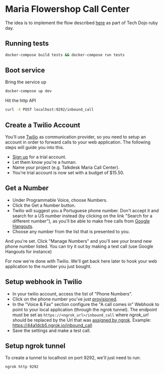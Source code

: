 # Maria Flowershop Call Center
The idea is to implement the flow described [here](https://talkdesk.atlassian.net/wiki/spaces/CXMWE/pages/547553303/Onboarding+challenge) as part of Tech Dojo
ruby day.

## Running tests
```bash
docker-compose build tests && docker-compose run tests
```

## Boot service
Bring the service up
```bash
docker-compose up dev
```

Hit the http API
```bash
curl -X POST localhost:9292/inbound_call
```

## Create a Twilio Account
You'll use [Twilio](https://www.twilio.com/) as communication provider, so you need to setup an account in order
to forward calls to your web application. The following steps will guide you into this.

- [Sign up](https://www.twilio.com/try-twilio) for a trial account.
- Let them know you're a human.
- Name your project (e.g. Talkdesk Maria Call Center).
- You're trial account is now set with a budget of $15.50.

## Get a Number
- Under Programmable Voice, choose Numbers.
- Click the Get a Number button.
- Twilio will suggest you a Portuguese phone number. Don't accept it and search for a US number instead (by clicking on the link "Search for a different number"), as you'll be able to make free calls from [Google Hangouts](https://hangouts.google.com/).
- Choose any number from the list that is presented to you.

And you're set. Click "Manage Numbers" and you'll see your brand new phone number listed. You can try it out by making a test call (use Google Hangouts for instance)

For now we're done with Twilio. We'll get back here later to hook your web application to the number you just bought.


## Setup webhook in Twilio
- In your twilio account, access the list of "Phone Numbers".
- Click on the phone number you've just [provisioned](#get-a-number).
- In the "Voice & Fax" section configure the "A call comes in" Webhook to point to your local application (through the ngrok tunnel). The endpoint must be set as `https://<ngrok_url>/inbound_call` where *ngrok_url* should be replaced by the Url that was [assigned by ngrok](#setup-ngrok-tunnel).
      Example: https://44a1dcb5.ngrok.io/inbound_call
- Save the settings and make a test call.

## Setup ngrok tunnel
To create a tunnel to localhost on port 9292, we'll just need to run:
```bash
ngrok http 9292
```
